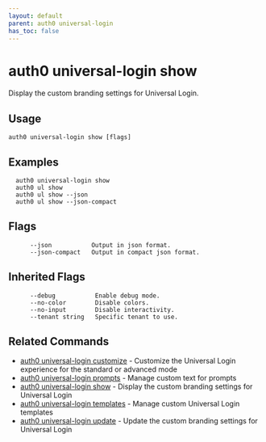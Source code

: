 ```yaml
---
layout: default
parent: auth0 universal-login
has_toc: false
---
```

# auth0 universal-login show

Display the custom branding settings for Universal Login.

## Usage
```
auth0 universal-login show [flags]
```

## Examples

```
  auth0 universal-login show
  auth0 ul show
  auth0 ul show --json
  auth0 ul show --json-compact
```


## Flags

```
      --json           Output in json format.
      --json-compact   Output in compact json format.
```


## Inherited Flags

```
      --debug           Enable debug mode.
      --no-color        Disable colors.
      --no-input        Disable interactivity.
      --tenant string   Specific tenant to use.
```


## Related Commands

- [auth0 universal-login customize](auth0_universal-login_customize.md) - Customize the Universal Login experience for the standard or advanced mode
- [auth0 universal-login prompts](auth0_universal-login_prompts.md) - Manage custom text for prompts
- [auth0 universal-login show](auth0_universal-login_show.md) - Display the custom branding settings for Universal Login
- [auth0 universal-login templates](auth0_universal-login_templates.md) - Manage custom Universal Login templates
- [auth0 universal-login update](auth0_universal-login_update.md) - Update the custom branding settings for Universal Login


